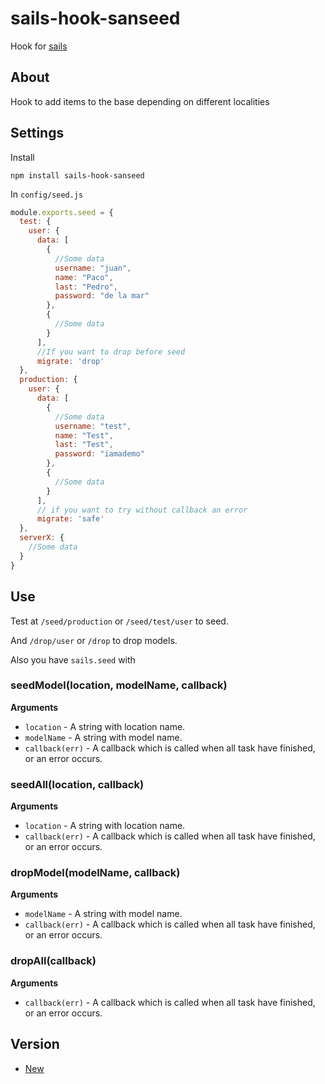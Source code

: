 # sails-hook-sanseed
Hook for [sails](http://sailsjs.org/)

## About
Hook to add items to the base depending on different localities

## Settings
Install

```
npm install sails-hook-sanseed
```

In `config/seed.js`

```js
module.exports.seed = {
  test: {
    user: {
      data: [
        {
          //Some data
          username: "juan",
          name: "Paco",
          last: "Pedro",
          password: "de la mar"
        },
        {
          //Some data
        }
      ],
      //If you want to drop before seed
      migrate: 'drop'
  },
  production: {
    user: {
      data: [
        {
          //Some data
          username: "test",
          name: "Test",
          last: "Test",
          password: "iamademo"
        },
        {
          //Some data
        }
      ],
      // if you want to try without callback an error
      migrate: 'safe'
  },
  serverX: {
    //Some data
  }
}
```

## Use
Test at `/seed/production` or `/seed/test/user` to seed.

And `/drop/user` or `/drop` to drop models.

Also you have `sails.seed` with

### seedModel(location, modelName, callback)

__Arguments__

* `location` - A string with location name.
* `modelName` - A string with model name.
* `callback(err)` - A callback which is called when all task have finished, or an error occurs.

### seedAll(location, callback)

__Arguments__

* `location` - A string with location name.
* `callback(err)` - A callback which is called when all task have finished, or an error occurs.

### dropModel(modelName, callback)

__Arguments__

* `modelName` - A string with model name.
* `callback(err)` - A callback which is called when all task have finished, or an error occurs.

### dropAll(callback)

__Arguments__

* `callback(err)` - A callback which is called when all task have finished, or an error occurs.

## Version

* [New](/sails-hook-sanseed)
